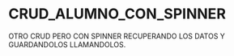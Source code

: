 # CRUD_ALUMNO_CON_SPINNER
OTRO CRUD PERO CON SPINNER RECUPERANDO LOS DATOS Y GUARDANDOLOS LLAMANDOLOS.
